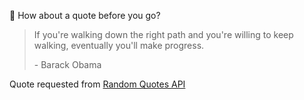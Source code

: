 📣 How about a quote before you go?

> If you're walking down the right path and you're willing to keep walking, eventually you'll make progress.
>
> <p>- Barack Obama</p>

Quote requested from [Random Quotes API](https://github.com/lukePeavey/quotable)

